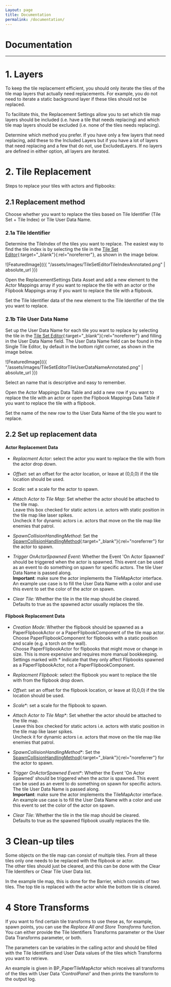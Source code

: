 ```yaml
---
Layout: page
title: Documentation
permalink: /documentation/
---
```


# Documentation

***

# 1. Layers

To keep the tile replacement efficient, you should only iterate the tiles of the tile map layers that actually need replacements. For example, you do not need to iterate a static background layer if these tiles should not be replaced.

To facilitate this, the Replacement Settings allow you to set which tile map layers should be included (i.e. have a tile that needs replacing) and which tile map layers should be excluded (i.e. none of the tiles needs replacing). 

Determine which method you prefer. If you have only a few layers that need replacing, add these to the Included Layers but if you have a lot of layers that need replacing and a few that do not, use ExcludedLayers. If no layers are defined in either option, all layers are iterated. 

# 2. Tile Replacement

Steps to replace your tiles with actors and flipbooks:

## 2.1 Replacement method

Choose whether you want to replace the tiles based on Tile Identifier (Tile Set + Tile Index) or Tile User Data Name.

### 2.1a Tile Identifier

Determine the TileIndex of the tiles you want to replace. The easiest way to find the tile index is by selecting the tile in the [Tile Set Editor](https://dev.epicgames.com/documentation/en-us/unreal-engine/paper-2d-tile-sets-and-tile-maps-in-unreal-engine){:target="_blank"}{:rel="noreferrer"}, as shown in the image below.

![FeaturedImage]({{ "/assets/images/TileSetEditorTileIndexAnnotated.png" | absolute_url }})

Open the ReplacementSettings Data Asset and add a new element to the Actor Mappings array if you want to replace the tile with an actor or the Flipbook Mappings array if you want to replace the tile with a flipbook.

Set the Tile Identifier data of the new element to the Tile Identifier of the tile you want to replace.

### 2.1b Tile User Data Name

Set up the User Data Name for each tile you want to replace by selecting the tile in the [Tile Set Editor](https://dev.epicgames.com/documentation/en-us/unreal-engine/paper-2d-tile-sets-and-tile-maps-in-unreal-engine){:target="_blank"}{:rel="noreferrer"} and filling in the User Data Name field. The User Data Name field can be found in the Single Tile Editor, by default in the bottom right corner, as shown in the image below.

![FeaturedImage]({{ "/assets/images/TileSetEditorTileUserDataNameAnnotated.png" | absolute_url }})

Select an name that is descriptive and easy to remember.

Open the Actor Mappings Data Table and add a new row if you want to replace the tile with an actor or open the Flipbook Mappings Data Table if you want to replace the tile with a flipbook.

Set the name of the new row to the User Data Name of the tile you want to replace.

## 2.2 Set up replacement data

#### Actor Replacement Data

- _Replacment Actor_: select the actor you want to replace the tile with from the actor drop down.

- _Offset_: set an offset for the actor location, or leave at (0,0,0) if the tile location should be used.

- _Scale_: set a scale for the actor to spawn.

- _Attach Actor to Tile Map_: Set whether the actor should be attached to the tile map.  
Leave this box checked for static actors i.e. actors with static position in the tile map like laser spikes.  
Uncheck it for dynamic actors i.e. actors that move on the tile map like enemies that patrol.

- _SpawnCollisionHandlingMethod_: Set the [SpawnCollisionHandlingMethod](https://docs.unrealengine.com/5.3/en-US/PythonAPI/class/SpawnActorCollisionHandlingMethod.html){:target="_blank"}{:rel="noreferrer"} for the actor to spawn.

- _Trigger OnActorSpawned Event_: Whether the Event 'On Actor Spawned' should be triggered when the actor is spawned. This event can be used as an event to do something on spawn for specific actors. The tile User Data Name is passed along.  
**Important**: make sure the actor implements the TileMapActor interface.  
An example use case is to fill the User Data Name with a color and use this event to set the color of the actor on spawn.

- _Clear Tile_: Whether the tile in the tile map should be cleared.  
Defaults to true as the spawned actor usually replaces the tile.

#### Flipbook Replacement Data

- _Creation Mode_: Whether the flipbook should be spawned as a PaperFlipbookActor or a PaperFlipbookComponent of the tile map actor.  
Choose PaperFlipbookComponent for flipbooks with a static position and scale (e.g. a torch on the wall).  
Choose PaperFlipbookActor for flipbooks that might move or change in size. This is more expensive and requires more manual bookkeeping.  
Settings marked with * indicate that they only affect Flipbooks spawned as a PaperFlipbookActor, not a PaperFlipbookComponent.  

- _Replacment Flipbook_: select the flipbook you want to replace the tile with from the flipbook drop down.

- _Offset_: set an offset for the flipbook location, or leave at (0,0,0) if the tile location should be used.

- _Scale_*: set a scale for the flipbook to spawn.  

- _Attach Actor to Tile Map_*: Set whether the actor should be attached to the tile map.  
Leave this box checked for static actors i.e. actors with static position in the tile map like laser spikes.  
Uncheck it for dynamic actors i.e. actors that move on the tile map like enemies that patrol.

- _SpawnCollisionHandlingMethod_*: Set the [SpawnCollisionHandlingMethod](https://docs.unrealengine.com/5.3/en-US/PythonAPI/class/SpawnActorCollisionHandlingMethod.html){:target="_blank"}{:rel="noreferrer"} for the actor to spawn.  

- _Trigger OnActorSpawned Event_*: Whether the Event 'On Actor Spawned' should be triggered when the actor is spawned. This event can be used as an event to do something on spawn for specific actors. The tile User Data Name is passed along.  
**Important**: make sure the actor implements the TileMapActor interface.  
An example use case is to fill the User Data Name with a color and use this event to set the color of the actor on spawn.

- _Clear Tile_: Whether the tile in the tile map should be cleared.  
Defaults to true as the spawned flipbook usually replaces the tile.

# 3 Clean-up tiles

Some objects on the tile map can consist of multiple tiles. From all these tiles only one needs to be replaced with the flipbook or actor.  
The other tiles should just be cleared, and this can be done with the Clear Tile Identifers or Clear Tile User Data list.  

In the example tile map, this is done for the Barrier, which consists of two tiles. The top tile is replaced with the actor while the bottom tile is cleared.

# 4 Store Transforms

If you want to find certain tile transforms to use these as, for example, spawn points, you can use the _Replace All and Store Transforms_ function. You can either provide the Tile Identifiers Transforms parameter or the User Data Transforms parameter, or both. 

The parameters can be variables in the calling actor and should be filled with the Tile Identifiers and User Data values of the tiles which Transforms you want to retrieve.

An example is given in BP_PaperTileMapActor which receives all transforms of the tiles with User Data _'ControlPanel'_ and then prints the transform to the output log.